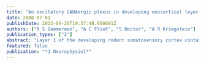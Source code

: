 ```yaml
---
title: "An excitatory GABAergic plexus in developing neocortical layer 1"
date: 2000-07-01
publishDate: 2023-04-26T19:37:48.050681Z
authors: ["R S Dammerman", "A C Flint", "S Noctor", "A R Kriegstein"]
publication_types: ["2"]
abstract: "Layer 1 of the developing rodent somatosensory cortex contains a dense, transient GABAergic fiber plexus. Axons arising from the zona incerta (ZI) of the ventral thalamus contribute to this plexus, as do axons of intrinsic GABAergic cells of layer 1. The function of this early-appearing fiber plexus is not known, but these fibers are positioned to contact the apical dendrites of most postmigratory neurons. Here we show that electrical stimulation of layer 1 results in a GABA(A)-mediated postsynaptic current (PSC) in pyramidal neurons. Gramicidin perforated patch recording demonstrates that the GABAergic layer 1 synapse is excitatory and can trigger action potentials in cortical neurons. In contrast to electrical stimulation, activation of intrinsic layer 1 neurons with a glutamate agonist fails to produce PSCs in pyramidal cells. In addition, responses can be evoked by stimulation of layer 1 at relatively large distances from the recording site. These findings are consistent with a contribution of the widely projecting incertocortical pathway, the only described GABAergic projection to neonatal cortex. Recording of identified neonatal incertocortical neurons reveals a population of active cells that exhibit high frequencies of spontaneous action potentials and are capable of robustly activating neonatal cortical neurons. Because the fiber plexus is confined to layer 1, this pathway provides a spatially restricted excitatory GABAergic innervation of the distal apical dendrites of pyramidal neurons during the peak period of cortical synaptogenesis."
featured: false
publication: "*J Neurophysiol*"
---
```


